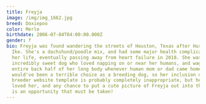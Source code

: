```yaml
---
title: Freyja
image: /img/img_1662.jpg
breed: Doxiepoo
color: Merle
birthdate: 2006-07-04T04:00:00.000Z
gender: f
bio: Freyja was found wandering the streets of Houston, Texas after Hurricane
  Ike. She's a dachshund/poodle mix, and had some major health complications in
  her life, eventually passing away from heart failure in 2018. She was an
  incredibly sweet dog who loved napping on or near her humans, and wagged the
  entire back half of her long body whenever human mom or dad came home. She
  would've been a terrible choice as a breeding dog, so her inclusion on this
  breeder website template is probably completely inappropriate, but her family
  loved her, and any chance to put a cute picture of Freyja out into the world
  is an opportunity that must be taken!
---
```

